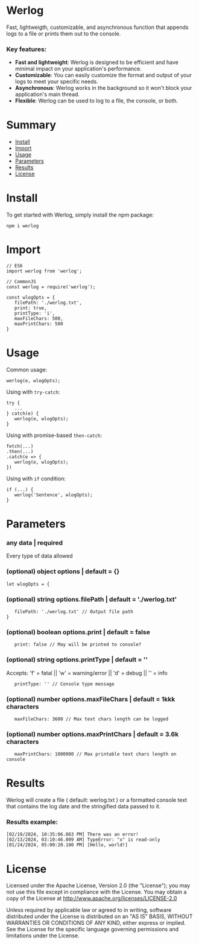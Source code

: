# Werlog
Fast, lightweigth, customizable, and asynchronous function that appends logs to a file or prints them out to the console.

### Key features:
- **Fast and lightweight**: Werlog is designed to be efficient and have minimal impact on your application's performance.
- **Customizable**: You can easily customize the format and output of your logs to meet your specific needs.
- **Asynchronous**: Werlog works in the background so it won't block your application's main thread.
- **Flexible**: Werlog can be used to log to a file, the console, or both.

# Summary
- [Install](#install)
- [Import](#import)
- [Usage](#usage)
- [Parameters](#parameters)
- [Results](#results)
- [License](#license)


# Install
To get started with Werlog, simply install the npm package:
```
npm i werlog
```

# Import
```
// ES6
import werlog from 'werlog';

// CommonJS
const werlog = require('werlog');

const wlogOpts = {
   filePath: './werlog.txt',
   print: true,
   printType: 'i',
   maxFileChars: 500,
   maxPrintChars: 500
}
```

# Usage
Common usage:
```
werlog(e, wlogOpts);
```
Using with ```try-catch```:
```
try {
   ...
} catch(e) {
   werlog(e, wlogOpts);
}
```
Using with promise-based ```then-catch```:
```
fetch(...)
.then(...)
.catch(e => {
   werlog(e, wlogOpts);
})
```
Using with ```if``` condition:
```
if (...) {
   werlog('Sentence', wlogOpts);
}
```

# Parameters
### any data | required
Every type of data allowed

### (optional) object options | default = {}
```
let wlogOpts = {
```
### (optional) string options.filePath | default = './werlog.txt'
```
   filePath: './werlog.txt' // Output file path
}
```

### (optional) boolean options.print | default = false
```
   print: false // May will be printed to console?
```

### (optional) string options.printType | default = ''
Accepts: 'f' = fatal || 'w' = warning/error || 'd' = debug || '' = info
```
   printType: '' // Console type message
```

### (optional) number options.maxFileChars | default = 1kkk characters
```
   maxFileChars: 3600 // Max text chars length can be logged
```

### (optional) number options.maxPrintChars | default = 3.6k characters
```
   maxPrintChars: 1000000 // Max printable text chars length on console
```

# Results
Werlog will create a file ( default: werlog.txt ) or a formatted console text that contains the log date and the stringified data passed to it.

### Results example:
```
[02/19/2024, 10:35:06.063 PM] There was an error!
[02/13/2024, 03:10:46.009 AM] TypeError: "x" is read-only
[01/24/2024, 05:00:20.100 PM] [Hello, world!]
```

# License
Licensed under the Apache License, Version 2.0 (the "License"); you may not use this file except in compliance with the License.
You may obtain a copy of the License at http://www.apache.org/licenses/LICENSE-2.0

Unless required by applicable law or agreed to in writing, software distributed under the License is distributed on an "AS IS" BASIS, WITHOUT WARRANTIES OR CONDITIONS OF ANY KIND, either express or implied. See the License for the specific language governing permissions and limitations under the License.
